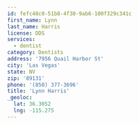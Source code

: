 ```yaml
---
id: fefc48c0-51b8-4f30-9ab6-100f329c341c
first_name: Lynn
last_name: Harris
license: DDS
services:
  - dentist
category: Dentists
address: '7956 Quail Harbor St'
city: 'Las Vegas'
state: NV
zip: '89131'
phone: '(850) 377-3696'
title: 'Lynn Harris'
_geoloc:
  lat: 36.3052
  lng: -115.275
---
```

